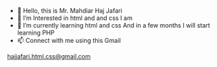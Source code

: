 - 👋 Hello, this is Mr. Mahdiar Haj Jafari 
- 👀 I’m Interested in html and  and css I am 
- 🌱 I’m currently learning html and css And in a few months I will start learning PHP
- 📫 Connect with me using this Gmail 

hajjafari.html.css@gmail.com 

<!---
Mahdiyarrr1314/Mahdiyarrr1314 is a ✨ special ✨ repository because its `README.md` (this file) appears on your GitHub profile.
You can click the Preview link to take a look at your changes.
--->
